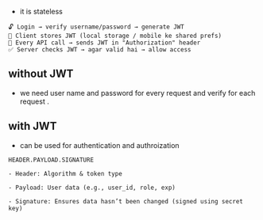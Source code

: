 - it is stateless

```
🔓 Login → verify username/password → generate JWT
📨 Client stores JWT (local storage / mobile ke shared prefs)
🔐 Every API call → sends JWT in "Authorization" header
✅ Server checks JWT → agar valid hai → allow access
```


## without JWT
- we need user name and password for every request and verify for each request .

## with JWT
- can be used for authentication and authroization


```
HEADER.PAYLOAD.SIGNATURE
```

```
- Header: Algorithm & token type
    
- Payload: User data (e.g., user_id, role, exp)
    
- Signature: Ensures data hasn’t been changed (signed using secret key)
```
